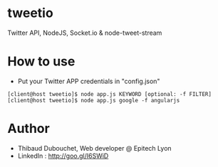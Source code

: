 # tweetio
Twitter API, NodeJS, Socket.io &amp; node-tweet-stream

# How to use
  - Put your Twitter APP credentials in "config.json"
  
  `
  [client@host tweetio]$ node app.js KEYWORD [optional: -f FILTER]
  [client@host tweetio]$ node app.js google -f angularjs
  `

# Author
  - Thibaud Dubouchet, Web developer @ Epitech Lyon
  - LinkedIn : http://goo.gl/I6SWiD

